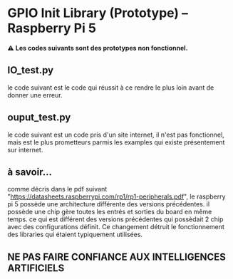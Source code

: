 # GPIO Init Library (Prototype) – Raspberry Pi 5

⚠️ **Les codes suivants sont des prototypes non fonctionnel.**

## IO_test.py
le code suivant est le code qui réussit à ce rendre le plus loin avant de donner une erreur.

## ouput_test.py 
le code suivant est un code pris d'un site internet, il n'est pas fonctionnel, mais est le plus prometteurs parmis les examples qui existe présentement sur internet.

## à savoir...
comme décris dans le pdf suivant "https://datasheets.raspberrypi.com/rp1/rp1-peripherals.pdf", le raspberry pi 5 possède une architecture différente des versions précédentes. il possède une chip gère toutes les entrés et sorties du board en même temps. ce qui est différent des versions précédentes qui possèdait 2 chip avec des configurations définit. Ce changement détruit le fonctionnement des libraries qui étaient typiquement utilisées.

## NE PAS FAIRE CONFIANCE AUX INTELLIGENCES ARTIFICIELS